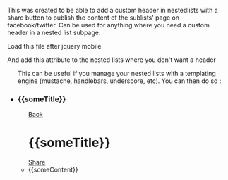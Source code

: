 This was created to be able to add a custom header in nestedlists with a share button to publish the content of the sublists' page on facebook/twitter. Can be used for anything where you need a custom header in a nested list subpage.



Load this file after jquery mobile

<script src="http://code.jquery.com/mobile/1.2.0/jquery.mobile-1.2.0.min.js"></script>
<script src="javascript/jquery.mobile.nested-listview-noheaders.js"></script>



And add this attribute to the nested lists where you don't want a header

<ul data-role="listview" data-noheaders="true">



This can be useful if you manage your nested lists with a templating engine (mustache, handlebars, underscore, etc).
You can then do so : 

<li>
	<h3> {{someTitle}} </h3>
	<ul>
		<div data-role="header" data-position="fixed">
			<a href="#" data-icon="back" data-rel="back" data-icon="back">Back</a>
			<h1> {{someTitle}} </h1> 
			<a href="#" onclick="publishStory()" data-icon="custom">Share</a>
		</div>
		<li>{{someContent}}</li>
	</ul>
</li>